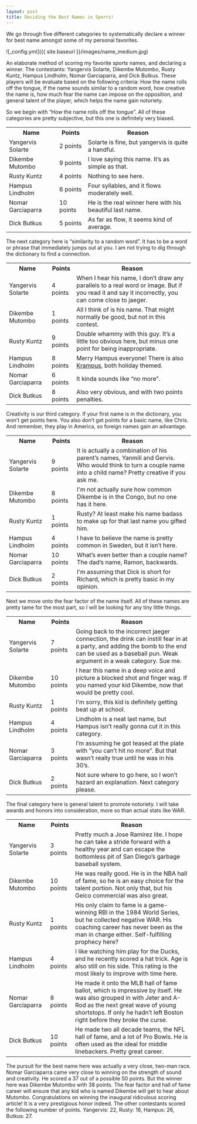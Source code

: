 ```yaml
---
layout: post
title: Deciding the Best Names in Sports!
---
```


We go through five different categories to systematically declare a winner for best name amongst some of my personal favorites.

![_config.yml]({{ site.baseurl }}/images/name_medium.jpg)

<p>An elaborate method of scoring my favorite sports names, and declaring a winner. The contestants: Yangervis Solarte, Dikembe Mutombo, Rusty Kuntz, Hampus Lindholm, Nomar Garciaparra, and Dick Butkus. These players will be evaluate based on the following criteria: How the name rolls off the tongue, if the name sounds similar to a random word, how creative the name is, how much fear the name can impose on the opposition, and general talent of the player, which helps the name gain notoriety.</p>

<table>So we begin with “How the name rolls off the tongue”. All of these categories are pretty subjective, but this one is definitely very biased.
    <tr>
        <th>Name</th><th>Points</th><th>Reason</th>
    </tr>
    <tr>
        <td>Yangervis Solarte</td><td>2 points</td><td>Solarte is fine, but yangervis is quite a handful.</td>
    </tr>
    <tr>
        <td>Dikembe Mutombo</td><td>9 points</td><td>I love saying this name. It’s as simple as that.</td>
    </tr>
    <tr>
        <td>Rusty Kuntz</td><td>4 points</td><td>Nothing to see here.</td>
    </tr>
    <tr>
        <td>Hampus Lindholm</td><td>6 points</td><td>Four syllables, and it flows moderately well.</td>
    </tr>
    <tr>
        <td>Nomar Garciaparra</td><td>10 points</td><td>He is the real winner here with his beautiful last name.</td>
    </tr>
    <tr>
        <td>Dick Butkus</td><td>5 points</td><td>As far as flow, it seems kind of average.</td>
    </tr>
</table>

<table>The next category here is “similarity to a random word”. It has to be a word or phrase that immediately jumps out at you. I am not trying to dig through the dictionary to find a connection.
    <tr>
        <th>Name</th><th>Points</th><th>Reason</th>
    </tr>
    <tr>
        <td>Yangervis Solarte</td><td>4 points</td><td>When I hear his name, I don’t draw any parallels to a real word or image. But if you read it and say it incorrectly, you can come close to jaeger.</td>
    </tr>
    <tr>
        <td>Dikembe Mutombo</td><td>1 points</td><td>All I think of is his name. That might normally be good, but not in this contest.</td>
    </tr>
    <tr>
        <td>Rusty Kuntz</td><td>9 points</td><td>Double whammy with this guy. It’s a little too obvious here, but minus one point for being inappropriate.</td>
    </tr>
    <tr>
        <td>Hampus Lindholm</td><td>8 points</td><td>Merry Hampus everyone! There is also <a href="https://en.wikipedia.org/wiki/Krampus">Krampus</a>, both holiday themed.</td>
    </tr>
    <tr>
        <td>Nomar Garciaparra</td><td>6 points</td><td>It kinda sounds like “no more”.</td>
    </tr>
    <tr>
        <td>Dick Butkus</td><td>8 points</td><td>Also very obvious, and with two points penalties.</td>
    </tr>
</table>

<table>Creativity is our third category. If your first name is in the dictionary, you won’t get points here. You also don’t get points for a basic name, like Chris. And remember, they play in America, so foreign names gain an advantage.
    <tr>
        <th>Name</th><th>Points</th><th>Reason</th>
    </tr>
    <tr>
        <td>Yangervis Solarte</td><td>9 points</td><td>It is actually a combination of his parent’s names, Yanmili and Gervis. Who would think to turn a couple name into a child name? Pretty creative if you ask me.</td>
    </tr>
    <tr>
        <td>Dikembe Mutombo</td><td>8 points</td><td>I'm not actually sure how common Dikembe is in the Congo, but no one has it here.</td>
    </tr>
    <tr>
        <td>Rusty Kuntz</td><td>1 points</td><td>Rusty? At least make his name badass to make up for that last name you gifted him.</td>
    </tr>
    <tr>
        <td>Hampus Lindholm</td><td>4 points</td><td>I have to believe the name is pretty common in Sweden, but it isn’t here.</td>
    </tr>
    <tr>
        <td>Nomar Garciaparra</td><td>10 points</td><td>What’s even better than a couple name? The dad’s name, Ramon, backwards.</td>
    </tr>
    <tr>
        <td>Dick Butkus</td><td>2 points</td><td>I'm assuming that Dick is short for Richard, which is pretty basic in my opinion.</td>
    </tr>
</table>

<table>Next we move onto the fear factor of the name itself. All of these names are pretty tame for the most part, so I will be looking for any tiny little things.
    <tr>
        <th>Name</th><th>Points</th><th>Reason</th>
    </tr>
    <tr>
        <td>Yangervis Solarte</td><td>7 points</td><td>Going back to the incorrect jaeger connection, the drink can instill fear in at a party, and adding the bomb to the end can be used as a baseball pun. Weak argument in a weak category. Sue me.</td>
    </tr>
    <tr>
        <td>Dikembe Mutombo</td><td>10 points</td><td>I hear this name in a deep voice and picture a blocked shot and finger wag. If you named your kid Dikembe, now that would be pretty cool.</td>
    </tr>
    <tr>
        <td>Rusty Kuntz</td><td>1 points</td><td>I'm sorry, this kid is definitely getting beat up at school.</td>
    </tr>
    <tr>
        <td>Hampus Lindholm</td><td>4 points</td><td>Lindholm is a neat last name, but Hampus isn’t really gonna cut it in this category.</td>
    </tr>
    <tr>
        <td>Nomar Garciaparra</td><td>3 points</td><td>I’m assuming he got teased at the plate with “you can’t hit no more”. But that wasn’t really true until he was in his 30’s.</td>
    </tr>
    <tr>
        <td>Dick Butkus</td><td>2 points</td><td>Not sure where to go here, so I won’t hazard an explanation. Next category please.</td>
    </tr>
</table>

<table>The final category here is general talent to promote notoriety. I will take awards and honors into consideration, more so than actual stats like WAR.
    <tr>
        <th>Name</th><th>Points</th><th>Reason</th>
    </tr>
    <tr>
        <td>Yangervis Solarte</td><td>3 points</td><td>Pretty much a Jose Ramirez lite. I hope he can take a stride forward with a healthy year and can escape the bottomless pit of San Diego’s garbage baseball system.</td>
    </tr>
    <tr>
        <td>Dikembe Mutombo</td><td>10 points</td><td>He was really good. He is in the NBA hall of fame, so he is an easy choice for the talent portion. Not only that, but his Geico commercial was also great.</td>
    </tr>
    <tr>
        <td>Rusty Kuntz</td><td>1 points</td><td>His only claim to fame is a game-winning RBI in the 1984 World Series, but he collected negative WAR. His coaching career has never been as the man in charge either. Self-fulfilling prophecy here?</td>
    </tr>
    <tr>
        <td>Hampus Lindholm</td><td>4 points</td><td>I like watching him play for the Ducks, and he recently scored a hat trick. Age is also still on his side. This rating is the most likely to improve with time here.</td>
    </tr>
    <tr>
        <td>Nomar Garciaparra</td><td>8 points</td><td>He made it onto the MLB hall of fame ballot, which is impressive by itself. He was also grouped in with Jeter and A-Rod as the next great wave of young shortstops. If only he hadn’t left Boston right before they broke the curse.</td>
    </tr>
    <tr>
        <td>Dick Butkus</td><td>10 points</td><td>He made two all decade teams, the NFL hall of fame, and a lot of Pro Bowls. He is often used as the ideal for middle linebackers. Pretty great career.</td>
    </tr>
</table>

<p>The pursuit for the best name here was actually a very close, two-man race. Nomar Garciaparra came very close to winning on the strength of sound and creativity. He scored a 37 out of a possible 50 points. But the winner here was Dikembe Mutombo with 38 points. The fear factor and hall of fame career will ensure that any kid who is named Dikembe will get to hear about Mutombo. Congratulations on winning the inaugural ridiculous scoring article! It is a very prestigious honor indeed. The other contestants scored the following number of points. Yangervis: 22, Rusty: 16, Hampus: 26, Butkus: 27.</p>

